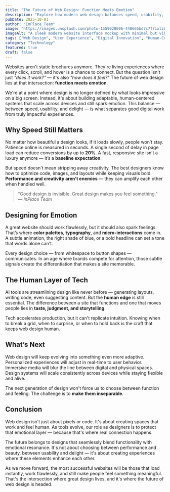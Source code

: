 ```yaml
---
title: "The Future of Web Design: Function Meets Emotion"
description: "Explore how modern web design balances speed, usability, and emotional connection. Discover why the future lies at the intersection of function and feeling in creating truly impactful digital experiences."
pubDate: 2025-10-01
author: "InPlace Team"
image: "https://images.unsplash.com/photo-1559028006-448665bd7c7f?ixlib=rb-4.0.3&ixid=M3wxMjA3fDB8MHxwaG90by1wYWdlfHx8fGVufDB8fHx8fA%3D%3D&auto=format&fit=crop&w=1000&q=80"
imageAlt: "A sleek modern website interface mockup with minimal but vibrant design, clean typography, and strong contrast"
tags: ["Web Design", "User Experience", "Digital Innovation", "Human-Centered Design"]
category: "Technology"
featured: true
draft: false
---
```


Websites aren't static brochures anymore. They're living experiences where every click, scroll, and hover is a chance to connect. But the question isn't just *"does it work?"* — it's also *"how does it feel?"* The future of web design lies at that intersection: **function meets emotion**.

We're at a point where design is no longer defined by what looks impressive on a big screen. Instead, it's about building adaptable, human-centered systems that scale across devices and still spark emotion. This balance — between speed, usability, and delight — is what separates good digital work from truly impactful experiences.

## Why Speed Still Matters

No matter how beautiful a design looks, if it loads slowly, people won’t stay. Patience online is measured in seconds. A single second of delay in page load can reduce conversions by up to **20%**. A fast, responsive site isn’t a luxury anymore — it’s a **baseline expectation**.

But speed doesn't mean stripping away creativity. The best designers know how to optimize code, images, and layouts while keeping visuals bold. **Performance and creativity aren't enemies** — they can amplify each other when handled well.

> "Good design is invisible. Great design makes you feel something."  
> *— InPlace Team*

## Designing for Emotion

A great website should work flawlessly, but it should also spark feelings. That’s where **color palettes**, **typography**, and **micro-interactions** come in. A subtle animation, the right shade of blue, or a bold headline can set a tone that words alone can’t.

Every design choice — from whitespace to button shapes — communicates. In an age where brands compete for attention, those subtle signals create the differentiation that makes a site memorable.

## The Human Layer of Tech

AI tools are streamlining design like never before — generating layouts, writing code, even suggesting content. But the **human edge** is still essential. The difference between a site that functions and one that moves people lies in **taste, judgment, and storytelling**.

Tech accelerates production, but it can't replicate intuition. Knowing when to break a grid, when to surprise, or when to hold back is the craft that keeps web design human.

## What’s Next

Web design will keep evolving into something even more adaptive. Personalized experiences will adjust in real-time to user behavior. Immersive media will blur the line between digital and physical spaces. Design systems will scale consistently across devices while staying flexible and alive.

The next generation of design won't force us to choose between function and feeling. The challenge is to **make them inseparable**.

## Conclusion

Web design isn't just about pixels or code. It's about creating spaces that work and feel human. As tools evolve, our role as designers is to protect that emotional layer — because that's where real connection happens.

The future belongs to designs that seamlessly blend functionality with emotional resonance. It's not about choosing between performance and beauty, between usability and delight — it's about creating experiences where these elements enhance each other.

As we move forward, the most successful websites will be those that load instantly, work flawlessly, and still make people feel something meaningful. That's the intersection where great design lives, and it's where the future of web design is headed.
